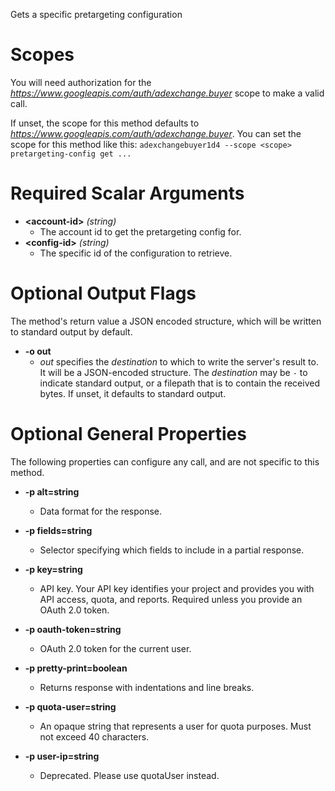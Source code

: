 Gets a specific pretargeting configuration
# Scopes

You will need authorization for the *https://www.googleapis.com/auth/adexchange.buyer* scope to make a valid call.

If unset, the scope for this method defaults to *https://www.googleapis.com/auth/adexchange.buyer*.
You can set the scope for this method like this: `adexchangebuyer1d4 --scope <scope> pretargeting-config get ...`
# Required Scalar Arguments
* **&lt;account-id&gt;** *(string)*
    - The account id to get the pretargeting config for.
* **&lt;config-id&gt;** *(string)*
    - The specific id of the configuration to retrieve.

# Optional Output Flags

The method's return value a JSON encoded structure, which will be written to standard output by default.

* **-o out**
    - *out* specifies the *destination* to which to write the server's result to.
      It will be a JSON-encoded structure.
      The *destination* may be `-` to indicate standard output, or a filepath that is to contain the received bytes.
      If unset, it defaults to standard output.
# Optional General Properties

The following properties can configure any call, and are not specific to this method.

* **-p alt=string**
    - Data format for the response.

* **-p fields=string**
    - Selector specifying which fields to include in a partial response.

* **-p key=string**
    - API key. Your API key identifies your project and provides you with API access, quota, and reports. Required unless you provide an OAuth 2.0 token.

* **-p oauth-token=string**
    - OAuth 2.0 token for the current user.

* **-p pretty-print=boolean**
    - Returns response with indentations and line breaks.

* **-p quota-user=string**
    - An opaque string that represents a user for quota purposes. Must not exceed 40 characters.

* **-p user-ip=string**
    - Deprecated. Please use quotaUser instead.
